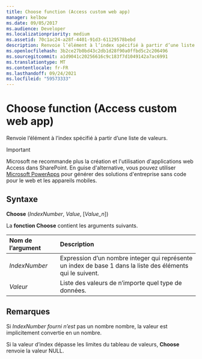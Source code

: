 ```yaml
---
title: Choose function (Access custom web app)
manager: kelbow
ms.date: 09/05/2017
ms.audience: Developer
ms.localizationpriority: medium
ms.assetid: 70c1ac24-a28f-4401-91d3-61129578bebd
description: Renvoie l’élément à l’index spécifié à partir d’une liste de valeurs.
ms.openlocfilehash: 3b2ce27b0bd43c2db1d28f90a0ffbd5c2c206496
ms.sourcegitcommit: a1d9041c20256616c9c183f7d1049142a7ac6991
ms.translationtype: MT
ms.contentlocale: fr-FR
ms.lasthandoff: 09/24/2021
ms.locfileid: "59573333"
---
```

# <a name="choose-function-access-custom-web-app"></a>Choose function (Access custom web app)

Renvoie l’élément à l’index spécifié à partir d’une liste de valeurs.
  
> [!IMPORTANT]
> Microsoft ne recommande plus la création et l'utilisation d'applications web Access dans SharePoint. En guise d'alternative, vous pouvez utiliser [Microsoft PowerApps](https://powerapps.microsoft.com/en-us/) pour générer des solutions d'entreprise sans code pour le web et les appareils mobiles. 
  
## <a name="syntax"></a>Syntaxe

**Choose** (*IndexNumber*, *Value*, [*Value_n*]) 
  
La **fonction Choose** contient les arguments suivants. 
  
|**Nom de l’argument**|**Description**|
|:-----|:-----|
| *IndexNumber*  <br/> |Expression d’un nombre integer qui représente un index de base 1 dans la liste des éléments qui le suivent.  <br/> |
| *Valeur*  <br/> |Liste des valeurs de n’importe quel type de données.  <br/> |
   
## <a name="remarks"></a>Remarques

Si  *IndexNumber fourni n’est*  pas un nombre nombre, la valeur est implicitement convertie en un nombre. 
  
Si la valeur d’index dépasse les limites du tableau de valeurs, **Choose** renvoie la valeur NULL. 
  

